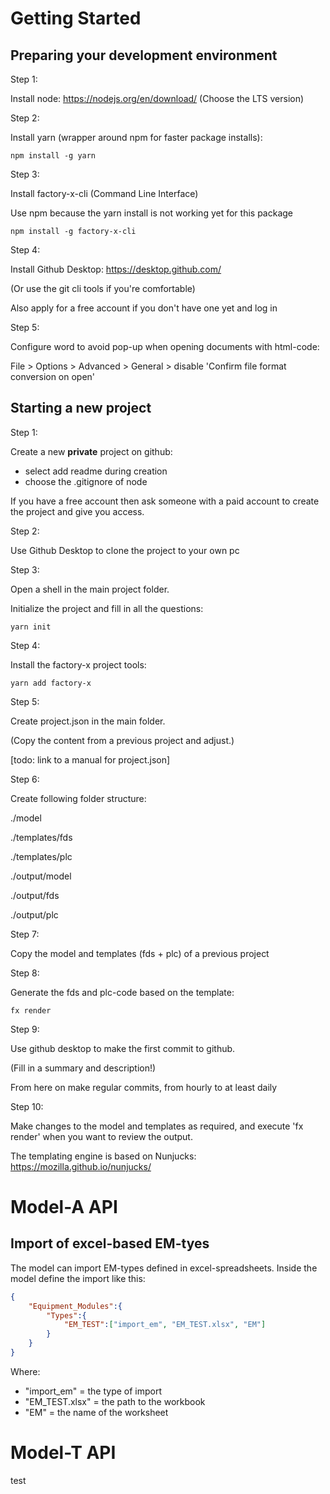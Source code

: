 # Getting Started

## Preparing your development environment

Step 1: 

Install node: https://nodejs.org/en/download/ (Choose the LTS version)

Step 2:

Install yarn (wrapper around npm for faster package installs):
```shell
npm install -g yarn
```
Step 3:

Install factory-x-cli (Command Line Interface)

Use npm because the yarn install is not working yet for this package
```shell
npm install -g factory-x-cli
```

Step 4:

Install Github Desktop: https://desktop.github.com/

(Or use the git cli tools if you're comfortable)

Also apply for a free account if you don't have one yet and log in


Step 5:

Configure word to avoid pop-up when opening documents with html-code:

File > Options > Advanced > General > disable 'Confirm file format conversion on open'


## Starting a new project

Step 1:

Create a new __**private**__ project on github:
* select add readme during creation
* choose the .gitignore of node

If you have a free account then ask someone with a paid account to create the project and give you access.

Step 2:

Use Github Desktop to clone the project to your own pc

Step 3:

Open a shell in the main project folder.

Initialize the project and fill in all the questions:

```shell
yarn init
```
Step 4:

Install the factory-x project tools:
```shell
yarn add factory-x
```
Step 5:

Create project.json in the main folder.

(Copy the content from a previous project and adjust.)

[todo: link to a manual for project.json]

Step 6:

Create following folder structure:

./model 

./templates/fds

./templates/plc

./output/model

./output/fds

./output/plc

Step 7:

Copy the model and templates (fds + plc) of a previous project

Step 8:

Generate the fds and plc-code based on the template:
```shell
fx render
```
Step 9:

Use github desktop to make the first commit to github.

(Fill in a summary and description!)

From here on make regular commits, from hourly to at least daily

Step 10:

Make changes to the model and templates as required, and execute 'fx render' when you want to review the output.

The templating engine is based on Nunjucks: https://mozilla.github.io/nunjucks/

# Model-A API

## Import of excel-based EM-tyes
The model can import EM-types defined in excel-spreadsheets.
Inside the model define the import like this:
```json
{
    "Equipment_Modules":{
        "Types":{
            "EM_TEST":["import_em", "EM_TEST.xlsx", "EM"]
        }
    }
}
```
Where:
- "import_em" = the type of import
- "EM_TEST.xlsx" = the path to the workbook
- "EM" = the name of the worksheet
 
# Model-T API

test

